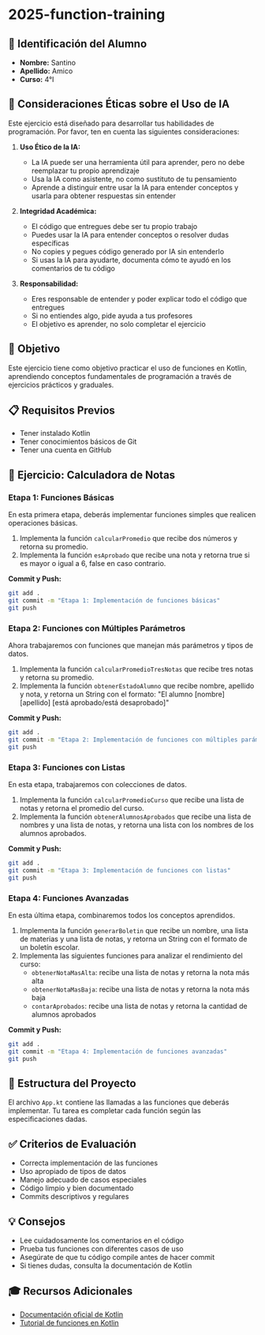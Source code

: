 # 2025-function-training

## 👤 Identificación del Alumno
- **Nombre:** Santino
- **Apellido:** Amico
- **Curso:** 4°I

## 🤖 Consideraciones Éticas sobre el Uso de IA
Este ejercicio está diseñado para desarrollar tus habilidades de programación. Por favor, ten en cuenta las siguientes consideraciones:

1. **Uso Ético de la IA:**
   - La IA puede ser una herramienta útil para aprender, pero no debe reemplazar tu propio aprendizaje
   - Usa la IA como asistente, no como sustituto de tu pensamiento
   - Aprende a distinguir entre usar la IA para entender conceptos y usarla para obtener respuestas sin entender

2. **Integridad Académica:**
   - El código que entregues debe ser tu propio trabajo
   - Puedes usar la IA para entender conceptos o resolver dudas específicas
   - No copies y pegues código generado por IA sin entenderlo
   - Si usas la IA para ayudarte, documenta cómo te ayudó en los comentarios de tu código

3. **Responsabilidad:**
   - Eres responsable de entender y poder explicar todo el código que entregues
   - Si no entiendes algo, pide ayuda a tus profesores
   - El objetivo es aprender, no solo completar el ejercicio

## 🎯 Objetivo
Este ejercicio tiene como objetivo practicar el uso de funciones en Kotlin, aprendiendo conceptos fundamentales de programación a través de ejercicios prácticos y graduales.

## 📋 Requisitos Previos
- Tener instalado Kotlin
- Tener conocimientos básicos de Git
- Tener una cuenta en GitHub

## 🚀 Ejercicio: Calculadora de Notas

### Etapa 1: Funciones Básicas
En esta primera etapa, deberás implementar funciones simples que realicen operaciones básicas.

1. Implementa la función `calcularPromedio` que recibe dos números y retorna su promedio.
2. Implementa la función `esAprobado` que recibe una nota y retorna true si es mayor o igual a 6, false en caso contrario.

**Commit y Push:**
```bash
git add .
git commit -m "Etapa 1: Implementación de funciones básicas"
git push
```

### Etapa 2: Funciones con Múltiples Parámetros
Ahora trabajaremos con funciones que manejan más parámetros y tipos de datos.

1. Implementa la función `calcularPromedioTresNotas` que recibe tres notas y retorna su promedio.
2. Implementa la función `obtenerEstadoAlumno` que recibe nombre, apellido y nota, y retorna un String con el formato: "El alumno [nombre] [apellido] [está aprobado/está desaprobado]"

**Commit y Push:**
```bash
git add .
git commit -m "Etapa 2: Implementación de funciones con múltiples parámetros"
git push
```

### Etapa 3: Funciones con Listas
En esta etapa, trabajaremos con colecciones de datos.

1. Implementa la función `calcularPromedioCurso` que recibe una lista de notas y retorna el promedio del curso.
2. Implementa la función `obtenerAlumnosAprobados` que recibe una lista de nombres y una lista de notas, y retorna una lista con los nombres de los alumnos aprobados.

**Commit y Push:**
```bash
git add .
git commit -m "Etapa 3: Implementación de funciones con listas"
git push
```

### Etapa 4: Funciones Avanzadas
En esta última etapa, combinaremos todos los conceptos aprendidos.

1. Implementa la función `generarBoletin` que recibe un nombre, una lista de materias y una lista de notas, y retorna un String con el formato de un boletín escolar.
2. Implementa las siguientes funciones para analizar el rendimiento del curso:
   - `obtenerNotaMasAlta`: recibe una lista de notas y retorna la nota más alta
   - `obtenerNotaMasBaja`: recibe una lista de notas y retorna la nota más baja
   - `contarAprobados`: recibe una lista de notas y retorna la cantidad de alumnos aprobados

**Commit y Push:**
```bash
git add .
git commit -m "Etapa 4: Implementación de funciones avanzadas"
git push
```

## 📝 Estructura del Proyecto
El archivo `App.kt` contiene las llamadas a las funciones que deberás implementar. Tu tarea es completar cada función según las especificaciones dadas.

## ✅ Criterios de Evaluación
- Correcta implementación de las funciones
- Uso apropiado de tipos de datos
- Manejo adecuado de casos especiales
- Código limpio y bien documentado
- Commits descriptivos y regulares

## 💡 Consejos
- Lee cuidadosamente los comentarios en el código
- Prueba tus funciones con diferentes casos de uso
- Asegúrate de que tu código compile antes de hacer commit
- Si tienes dudas, consulta la documentación de Kotlin

## 🎓 Recursos Adicionales
- [Documentación oficial de Kotlin](https://kotlinlang.org/docs/home.html)
- [Tutorial de funciones en Kotlin](https://kotlinlang.org/docs/functions.html)